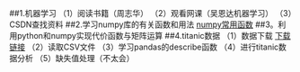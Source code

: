 ##1.机器学习
（1）阅读书籍（周志华）
（2）观看网课（吴恩达机器学习）
（3）CSDN查找资料
##2.学习numpy库的有关函数和用法
[numpy常用函数](https://blog.csdn.net/u011995719/article/details/71080987)
##3。利用python和numpy实现代价函数与矩阵运算
##4.titanic数据
（1）数据下载
[下载链接](https://codeload.github.com/DaraJin/P2_Investigating_Titanic_Dataset/zip/master)
（2）读取CSV文件
（3）学习pandas的describe函数
（4）进行titanic数据分析
（5）缺失值处理（不太会）